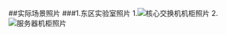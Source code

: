##实际场景照片
###1.东区实验室照片
1.![核心交换机机柜照片](http://olku5lxl3.bkt.clouddn.com/WP_20150901_12_04_54_Pro.jpg)
2.![服务器机柜照片](http://olku5lxl3.bkt.clouddn.com/WP_20151225_11_47_19_Pro.jpg)